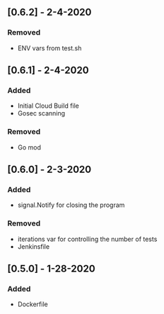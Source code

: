 ## [0.6.2] - 2-4-2020

### Removed

- ENV vars from test.sh

## [0.6.1] - 2-4-2020

### Added

- Initial Cloud Build file
- Gosec scanning

### Removed

- Go mod

## [0.6.0] - 2-3-2020

### Added

- signal.Notify for closing the program

### Removed 

- iterations var for controlling the number of tests
- Jenkinsfile

## [0.5.0] - 1-28-2020
### Added

- Dockerfile
